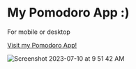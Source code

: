 # My Pomodoro App :) 
For mobile or desktop

[Visit my Pomodoro App!](https://anyagu.com)

![Screenshot 2023-07-10 at 9 51 42 AM](https://github.com/anyaguuu/Pomodoro/assets/91390685/26ada474-8d61-491c-9bb8-9e4e4058a2ef)
